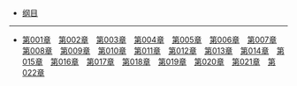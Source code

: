 - [纲目](./gm.md)


<hr>

- [第001章](./1.md)　[第002章](./2.md)　[第003章](./3.md)　[第004章](./4.md)　[第005章](./5.md)　[第006章](./6.md)　[第007章](./7.md)　[第008章](./8.md)　[第009章](./9.md)　[第010章](./10.md)　[第011章](./11.md)　[第012章](./12.md)　[第013章](./13.md)　[第014章](./14.md)　[第015章](./15.md)　[第016章](./16.md)　[第017章](./17.md)　[第018章](./18.md)　[第019章](./19.md)　[第020章](./20.md)　[第021章](./21.md)　[第022章](./22.md)